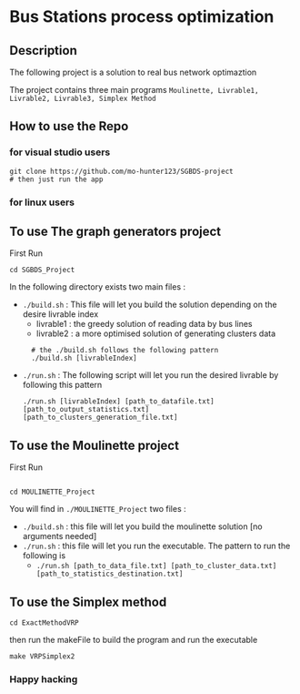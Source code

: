 # Bus Stations process optimization

## Description

The following project is a solution to real bus network optimaztion

The project contains three main programs `Moulinette, Livrable1, Livrable2, Livrable3, Simplex Method`

## How to use the Repo

### for visual studio users

```
git clone https://github.com/mo-hunter123/SGBDS-project
# then just run the app
```

### for linux users

## To use The graph generators project

First Run
``` 
cd SGBDS_Project 
```

In the following directory exists two main files :
- `./build.sh` : This file will let you build the solution depending on the desire livrable index 
  - livrable1 : the greedy solution of reading data by bus lines 
  - livrable2 : a more optimised solution of generating clusters data 
  ```
    # the ./build.sh follows the following pattern 
    ./build.sh [livrableIndex]
  ```
- `./run.sh` : The following script will let you run the desired livrable by following this pattern 
  ```
  ./run.sh [livrableIndex] [path_to_datafile.txt] [path_to_output_statistics.txt] [path_to_clusters_generation_file.txt]
  ```
## To use the Moulinette project

First Run

```

cd MOULINETTE_Project

```

You will find in `./MOULINETTE_Project` two files :

- `./build.sh` : this file will let you build the moulinette solution [no arguments needed]
- `./run.sh` : this file will let you run the executable. The pattern to run the following is 
  - ```./run.sh [path_to_data_file.txt] [path_to_cluster_data.txt] [path_to_statistics_destination.txt]```

## To use the Simplex method 

```
cd ExactMethodVRP 

```

then run the makeFile to build the program and run the executable 

```
make VRPSimplex2 
```


### Happy hacking 